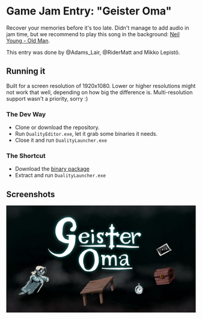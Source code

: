 # Game Jam Entry: "Geister Oma"

Recover your memories before it's too late. Didn't manage to add audio in jam time, but we recommend to play this song in the background: [Neil Young - Old Man](https://www.youtube.com/watch?v=SYUgGs9IStY).

This entry was done by @Adams_Lair, @RiderMatt and Mikko Lepistö.

## Running it

Built for a screen resolution of 1920x1080. Lower or higher resolutions might not work that well, depending on how big the difference is. Multi-resolution support wasn't a priority, sorry :)

### The Dev Way

- Clone or download the repository.
- Run `DualityEditor.exe`, let it grab some binaries it needs.
- Close it and run `DualityLauncher.exe`

### The Shortcut

- Download the [binary package](https://github.com/ilexp/bmj2016-11/raw/master/Geister%20Oma.zip)
- Extract and run `DualityLauncher.exe`

## Screenshots

![](Screenshot.png)
